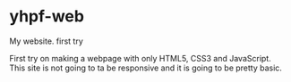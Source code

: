 # yhpf-web
My website. first try

First try on making a webpage with only HTML5, CSS3 and JavaScript. <br>
This site is not going to ta be responsive and it is going to be pretty basic. 
